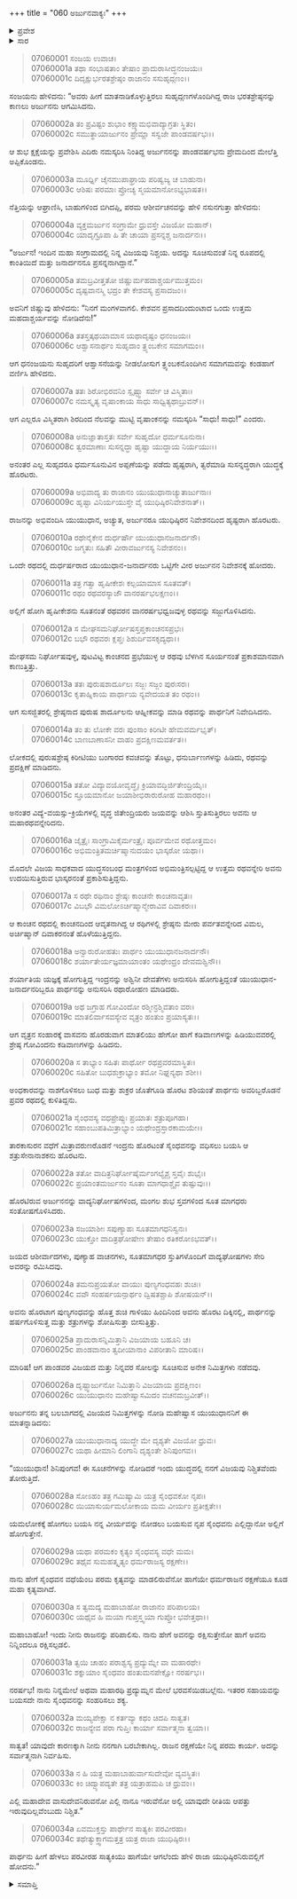 +++
title = "060 ಅರ್ಜುನವಾಕ್ಯಃ"
+++

<details><summary>ಪ್ರವೇಶ</summary>


।।   ಓಂ ಓಂ ನಮೋ ನಾರಾಯಣಾಯ।।   ಶ್ರೀ ವೇದವ್ಯಾಸಾಯ ನಮಃ ।।

ಶ್ರೀ ಕೃಷ್ಣದ್ವೈಪಾಯನ ವೇದವ್ಯಾಸ ವಿರಚಿತ  

**ಶ್ರೀ ಮಹಾಭಾರತ**

**ದ್ರೋಣ ಪರ್ವ**

**ಪ್ರತಿಜ್ಞಾ ಪರ್ವ**

**ಅಧ್ಯಾಯ 60**

</details>

<details><summary>ಸಾರ</summary>

ಹದಿನಾಲ್ಕನೇ ದಿನದ ಬೆಳಿಗ್ಗೆ ಅರ್ಜುನನು ಯುದ್ಧಕ್ಕೆ ಹೊರಟಿದುದು (1-25). ಯುಧಿಷ್ಠಿರನನ್ನು ರಕ್ಷಿಸಬೇಕೆಂದೂ ಯಾವುದೇ ಕಾರಣಕ್ಕಾಗಿ ತನ್ನ ಸಹಾಯಕ್ಕೆ ಬರಕೂಡದೆಂದೂ ಅರ್ಜುನನು ಸಾತ್ಯಕಿಗೆ ಹೇಳಿದುದು (26-34).


</details>

> 07060001 ಸಂಜಯ ಉವಾಚ।   
07060001a ತಥಾ ಸಂಭಾಷತಾಂ ತೇಷಾಂ ಪ್ರಾದುರಾಸೀದ್ಧನಂಜಯಃ।   
07060001c ದಿದೃಕ್ಷುರ್ಭರತಶ್ರೇಷ್ಠಂ ರಾಜಾನಂ ಸಸುಹೃದ್ಗಣಂ।।

ಸಂಜಯನು ಹೇಳಿದನು: “ಅವರು ಹೀಗೆ ಮಾತನಾಡಿಕೊಳ್ಳುತ್ತಿರಲು ಸುಹೃದ್ಗಣಗಳೊಂದಿಗಿದ್ದ ರಾಜ ಭರತಶ್ರೇಷ್ಠನನ್ನು ಕಾಣಲು ಅರ್ಜುನನು ಆಗಮಿಸಿದನು.

> 07060002a ತಂ ಪ್ರವಿಷ್ಟಂ ಶುಭಾಂ ಕಕ್ಷ್ಯಾಮಭಿವಾದ್ಯಾಗ್ರತಃ ಸ್ಥಿತಂ।   
07060002c ಸಮುತ್ಥಾಯಾರ್ಜುನಂ ಪ್ರೇಮ್ಣಾ ಸಸ್ವಜೇ ಪಾಂಡವರ್ಷಭಃ।।

ಆ ಶುಭ ಕ್ಷಕ್ಷೆಯನ್ನು ಪ್ರವೇಶಿಸಿ ಎದಿರು ನಮಸ್ಕರಿಸಿ ನಿಂತಿದ್ದ ಅರ್ಜುನನನ್ನು ಪಾಂಡವರ್ಷಭನು ಪ್ರೇಮದಿಂದ ಮೇಲೆತ್ತಿ ಅಪ್ಪಿಕೊಂಡನು.

> 07060003a ಮೂರ್ಧ್ನಿ ಚೈನಮುಪಾಘ್ರಾಯ ಪರಿಷ್ವಜ್ಯ ಚ ಬಾಹುನಾ।   
07060003c ಆಶಿಷಃ ಪರಮಾಃ ಪ್ರೋಚ್ಯ ಸ್ಮಯಮಾನೋಽಭ್ಯಭಾಷತ।।

ನೆತ್ತಿಯನ್ನು ಆಘ್ರಾಣಿಸಿ, ಬಾಹುಗಳಿಂದ ಬಿಗಿದಪ್ಪಿ, ಪರಮ ಆಶೀರ್ವಚನವನ್ನು ಹೇಳಿ ನಸುನಗುತ್ತಾ ಹೇಳಿದನು:

> 07060004a ವ್ಯಕ್ತಮರ್ಜುನ ಸಂಗ್ರಾಮೇ ಧ್ರುವಸ್ತೇ ವಿಜಯೋ ಮಹಾನ್।   
07060004c ಯಾದೃಗ್ರೂಪಾ ಹಿ ತೇ ಚಾಯಾ ಪ್ರಸನ್ನಶ್ಚ ಜನಾರ್ದನಃ।।

“ಅರ್ಜುನ! ಇಂದಿನ ಮಹಾ ಸಂಗ್ರಾಮದಲ್ಲಿ ನಿನ್ನ ವಿಜಯವು ನಿಶ್ಚಯ. ಅದನ್ನು ಸೂಚಿಸುವಂತೆ ನಿನ್ನ ರೂಪದಲ್ಲಿ ಕಾಂತಿಯಿದೆ ಮತ್ತು ಜನಾರ್ದನನೂ ಪ್ರಸನ್ನನಾಗಿದ್ದಾನೆ.”

> 07060005a ತಮಬ್ರವೀತ್ತತೋ ಜಿಷ್ಣುರ್ಮಹದಾಶ್ಚರ್ಯಮುತ್ತಮಂ।   
07060005c ದೃಷ್ಟವಾನಸ್ಮಿ ಭದ್ರಂ ತೇ ಕೇಶವಸ್ಯ ಪ್ರಸಾದಜಂ।।

ಅವನಿಗೆ ಜಿಷ್ಣುವು ಹೇಳಿದನು: “ನಿನಗೆ ಮಂಗಳವಾಗಲಿ. ಕೇಶವನ ಪ್ರಸಾದದಿಂದುಂಟಾದ ಒಂದು ಉತ್ತಮ ಮಹದಾಶ್ಚರ್ಯವನ್ನು ನೋಡಿದೆನು!”

> 07060006a ತತಸ್ತತ್ಕಥಯಾಮಾಸ ಯಥಾದೃಷ್ಟಂ ಧನಂಜಯಃ।   
07060006c ಆಶ್ವಾಸನಾರ್ಥಂ ಸುಹೃದಾಂ ತ್ರ್ಯಂಬಕೇನ ಸಮಾಗಮಂ।।

ಆಗ ಧನಂಜಯನು ಸುಹೃದರಿಗೆ ಆಶ್ವಾಸನೆಯನ್ನು ನೀಡಲೋಸುಗ ತ್ರ್ಯಂಬಕನೊಂದಿಗಿನ ಸಮಾಗಮವನ್ನು ಕಂಡಹಾಗೆ ವರ್ಣಿಸಿ ಹೇಳಿದನು.

> 07060007a ತತಃ ಶಿರೋಭಿರವನಿಂ ಸ್ಪೃಷ್ಟ್ವಾ ಸರ್ವೇ ಚ ವಿಸ್ಮಿತಾಃ।   
07060007c ನಮಸ್ಕೃತ್ಯ ವೃಷಾಂಕಾಯ ಸಾಧು ಸಾಧ್ವಿತ್ಯಥಾಬ್ರುವನ್।।

ಆಗ ಎಲ್ಲರೂ ವಿಸ್ಮಿತರಾಗಿ ಶಿರದಿಂದ ನೆಲವನ್ನು ಮುಟ್ಟಿ ವೃಷಾಂಕನನ್ನು ನಮಸ್ಕರಿಸಿ “ಸಾಧು! ಸಾಧು!” ಎಂದರು.

> 07060008a ಅನುಜ್ಞಾತಾಸ್ತತಃ ಸರ್ವೇ ಸುಹೃದೋ ಧರ್ಮಸೂನುನಾ।   
07060008c ತ್ವರಮಾಣಾಃ ಸುಸನ್ನದ್ಧಾ ಹೃಷ್ಟಾ ಯುದ್ಧಾಯ ನಿರ್ಯಯುಃ।।

ಅನಂತರ ಎಲ್ಲ ಸುಹೃದರೂ ಧರ್ಮಸೂನುವಿನ ಅಪ್ಪಣೆಯನ್ನು ಪಡೆದು ಹೃಷ್ಟರಾಗಿ, ತ್ವರೆಮಾಡಿ ಸುಸನ್ನದ್ಧರಾಗಿ ಯುದ್ಧಕ್ಕೆ ಹೊರಟರು.

> 07060009a ಅಭಿವಾದ್ಯ ತು ರಾಜಾನಂ ಯುಯುಧಾನಾಚ್ಯುತಾರ್ಜುನಾಃ।   
07060009c ಹೃಷ್ಟಾ ವಿನಿರ್ಯಯುಸ್ತೇ ವೈ ಯುಧಿಷ್ಠಿರನಿವೇಶನಾತ್।।

ರಾಜನನ್ನು ಅಭಿವಂದಿಸಿ ಯುಯುಧಾನ, ಅಚ್ಯುತ, ಅರ್ಜುನರೂ ಯುಧಿಷ್ಠಿರನ ನಿವೇಶನದಿಂದ ಹೃಷ್ಟರಾಗಿ ಹೊರಟರು.

> 07060010a ರಥೇನೈಕೇನ ದುರ್ಧರ್ಷೌ ಯುಯುಧಾನಜನಾರ್ದನೌ।   
07060010c ಜಗ್ಮತುಃ ಸಹಿತೌ ವೀರಾವರ್ಜುನಸ್ಯ ನಿವೇಶನಂ।।

ಒಂದೇ ರಥದಲ್ಲಿ ದುರ್ಧರ್ಷರಾದ ಯುಯುಧಾನ-ಜನಾರ್ದನರು ಒಟ್ಟಿಗೇ ವೀರ ಅರ್ಜುನನ ನಿವೇಶನಕ್ಕೆ ಹೋದರು.

> 07060011a ತತ್ರ ಗತ್ವಾ ಹೃಷೀಕೇಶಃ ಕಲ್ಪಯಾಮಾಸ ಸೂತವತ್।   
07060011c ರಥಂ ರಥವರಸ್ಯಾಜೌ ವಾನರರ್ಷಭಲಕ್ಷಣಂ।।

ಅಲ್ಲಿಗೆ ಹೋಗಿ ಹೃಷೀಕೇಶನು ಸೂತನಂತೆ ರಥವರನ ವಾನರರ್ಷಭಧ್ವಜವುಳ್ಳ ರಥವನ್ನು ಸಜ್ಜುಗೊಳಿಸಿದನು.

> 07060012a ಸ ಮೇಘಸಮನಿರ್ಘೋಷಸ್ತಪ್ತಕಾಂಚನಸಪ್ರಭಃ।   
07060012c ಬಭೌ ರಥವರಃ ಕ್ಲಪ್ತಃ ಶಿಶುರ್ದಿವಸಕೃದ್ಯಥಾ।।

ಮೇಘಸಮ ನಿರ್ಘೋಷವುಳ್ಳ, ಪುಟವಿಟ್ಟ ಕಾಂಚನದ ಪ್ರಭೆಯುಳ್ಳ ಆ ರಥವು ಬೆಳಗಿನ ಸೂರ್ಯನಂತೆ ಪ್ರಕಾಶಮಾನವಾಗಿ ಕಾಣುತ್ತಿತ್ತು.

> 07060013a ತತಃ ಪುರುಷಶಾರ್ದೂಲಃ ಸಜ್ಜಃ ಸಜ್ಜಂ ಪುರಃಸರಃ।   
07060013c ಕೃತಾಹ್ನಿಕಾಯ ಪಾರ್ಥಾಯ ನ್ಯವೇದಯತ ತಂ ರಥಂ।।

ಆಗ ಸುಸಜ್ಜಿತರಲ್ಲಿ ಶ್ರೇಷ್ಠನಾದ ಪುರುಷ ಶಾರ್ದೂಲನು ಆಹ್ನೀಕವನ್ನು ಮಾಡಿ ರಥವನ್ನು ಪಾರ್ಥನಿಗೆ ನಿವೇದಿಸಿದನು.

> 07060014a ತಂ ತು ಲೋಕೇ ವರಃ ಪುಂಸಾಂ ಕಿರೀಟೀ ಹೇಮವರ್ಮಭೃತ್।   
07060014c ಬಾಣಬಾಣಾಸನೀ ವಾಹಂ ಪ್ರದಕ್ಷಿಣಮವರ್ತತ।।

ಲೋಕದಲ್ಲಿ ಪುರುಷಶ್ರೇಷ್ಠ ಕಿರೀಟಿಯು ಬಂಗಾರದ ಕವಚವನ್ನು ತೊಟ್ಟು, ಧನುರ್ಬಾಣಗಳನ್ನು ಹಿಡಿದು, ರಥವನ್ನು ಪ್ರದಕ್ಷಿಣೆ ಮಾಡಿದನು.

> 07060015a ತತೋ ವಿದ್ಯಾವಯೋವೃದ್ಧೈಃ ಕ್ರಿಯಾವದ್ಭಿರ್ಜಿತೇಂದ್ರಿಯೈಃ।   
07060015c ಸ್ತೂಯಮಾನೋ ಜಯಾಶೀಭಿರಾರುರೋಹ ಮಹಾರಥಂ।।

ಅನಂತರ ವಿದ್ಯೆ-ವಯಸ್ಸು-ಕ್ರಿಯೆಗಳಲ್ಲಿ ವೃದ್ಧ ಜಿತೇಂದ್ರಿಯರು ಜಯವನ್ನು ಆಶಿಸಿ ಸ್ತುತಿಸುತ್ತಿರಲು ಅವನು ಆ ಮಹಾರಥವನ್ನೇರಿದನು.

> 07060016a ಜೈತ್ರೈಃ ಸಾಂಗ್ರಾಮಿಕೈರ್ಮಂತ್ರೈಃ ಪೂರ್ವಮೇವ ರಥೋತ್ತಮಂ।   
07060016c ಅಭಿಮಂತ್ರಿತಮರ್ಚಿಷ್ಮಾನುದಯಂ ಭಾಸ್ಕರೋ ಯಥಾ।।

ಮೊದಲೇ ವಿಜಯ ಸಾಧಕವಾದ ಯುದ್ಧಸಂಬಂಧ ಮಂತ್ರಗಳಿಂದ ಅಭಿಮಂತ್ರಿಸಲ್ಪಟ್ಟಿದ್ದ ಆ ಉತ್ತಮ ರಥವನ್ನೇರಿ ಅವನು ಉದಯಿಸುತ್ತಿರುವ ಭಾಸ್ಕರನಂತೆ ಪ್ರಕಾಶಿಸುತ್ತಿದ್ದನು.

> 07060017a ಸ ರಥೇ ರಥಿನಾಂ ಶ್ರೇಷ್ಠಃ ಕಾಂಚನೇ ಕಾಂಚನಾವೃತಃ।   
07060017c ವಿಬಭೌ ವಿಮಲೋಽರ್ಚಿಷ್ಮಾನ್ಮೇರಾವಿವ ದಿವಾಕರಃ।।

ಆ ಕಾಂಚನ ರಥದಲ್ಲಿ ಕಾಂಚನದಿಂದ ಆವೃತನಾಗಿದ್ದ ಆ ರಥಿಗಳಲ್ಲಿ ಶ್ರೇಷ್ಠನು ಮೇರು ಪರ್ವತವನ್ನೇರಿದ ವಿಮಲ, ಅರ್ಚಿಷ್ಮಾನ್ ದಿವಾಕರನಂತೆ ಹೊಳೆಯುತ್ತಿದ್ದನು.

> 07060018a ಅನ್ವಾರುರೋಹತುಃ ಪಾರ್ಥಂ ಯುಯುಧಾನಜನಾರ್ದನೌ।   
07060018c ಶರ್ಯಾತೇರ್ಯಜ್ಞಮಾಯಾಂತಂ ಯಥೇಂದ್ರಂ ದೇವಮಶ್ವಿನೌ।।

ಶರ್ಯಾತಿಯ ಯಜ್ಞಕ್ಕೆ ಹೋಗುತ್ತಿದ್ದ ಇಂದ್ರನನ್ನು ಅಶ್ವಿನೀ ದೇವತೆಗಳು ಅನುಸರಿಸಿ ಹೋಗುತ್ತಿದ್ದಂತೆ ಯುಯುಧಾನ-ಜನಾರ್ದನರಿಬ್ಬರೂ ಪಾರ್ಥನನ್ನು ಅನುಸರಿಸಿ ರಥಾರೋಹಣ ಮಾಡಿದರು.

> 07060019a ಅಥ ಜಗ್ರಾಹ ಗೋವಿಂದೋ ರಶ್ಮೀನ್ರಶ್ಮಿವತಾಂ ವರಃ।   
07060019c ಮಾತಲಿರ್ವಾಸವಸ್ಯೇವ ವೃತ್ರಂ ಹಂತುಂ ಪ್ರಯಾಸ್ಯತಃ।।

ಆಗ ವೃತ್ರನ ಸಂಹಾರಕ್ಕೆ ವಾಸವನು ಹೊರಡುವಾಗ ಮಾತಲಿಯು ಹೇಗೋ ಹಾಗೆ ಕಡಿವಾಣಗಳನ್ನು ಹಿಡಿಯುವವರಲ್ಲಿ ಶ್ರೇಷ್ಠ ಗೋವಿಂದನು ಕಡಿವಾಣಗಳನ್ನು ಹಿಡಿದನು.

> 07060020a ಸ ತಾಭ್ಯಾಂ ಸಹಿತಃ ಪಾರ್ಥೋ ರಥಪ್ರವರಮಾಸ್ಥಿತಃ।   
07060020c ಸಹಿತೋ ಬುಧಶುಕ್ರಾಭ್ಯಾಂ ತಮೋ ನಿಘ್ನನ್ಯಥಾ ಶಶೀ।।

ಅಂಧಕಾರವನ್ನು ನಾಶಗೊಳಿಸಲು ಬುಧ ಮತ್ತು ಶುಕ್ರರ ಜೊತೆಗೂಡಿ ಹೊರಟ ಶಶಿಯಂತೆ ಪಾರ್ಥನು ಅವರಿಬ್ಬರೊಡನೆ ಪ್ರವರ ರಥದಲ್ಲಿ ಕುಳಿತಿದ್ದನು.

> 07060021a ಸೈಂಧವಸ್ಯ ವಧಪ್ರೇಪ್ಸುಃ ಪ್ರಯಾತಃ ಶತ್ರುಪೂಗಹಾ।   
07060021c ಸಹಾಂಬುಪತಿಮಿತ್ರಾಭ್ಯಾಂ ಯಥೇಂದ್ರಸ್ತಾರಕಾಮಯೇ।।

ತಾರಕಾಸುರನ ವಧೆಗೆ ಮಿತ್ರಾವರುಣರೊಡನೆ ಇಂದ್ರನು ಹೊರಟಂತೆ ಸೈಂಧವನನ್ನು ವಧಿಸಲು ಬಯಸಿ ಆ ಶತ್ರುಸೇನಾನಾಶಕನು ಹೊರಟನು.

> 07060022a ತತೋ ವಾದಿತ್ರನಿರ್ಘೋಷೈರ್ಮಂಗಲ್ಯೈಶ್ಚ ಸ್ತವೈಃ ಶುಭೈಃ।   
07060022c ಪ್ರಯಾಂತಮರ್ಜುನಂ ಸೂತಾ ಮಾಗಧಾಶ್ಚೈವ ತುಷ್ಟುವುಃ।।

ಹೊರಟಿರುವ ಅರ್ಜುನನನ್ನು ವಾದ್ಯನಿರ್ಘೋಷಗಳಿಂದ, ಮಂಗಲ ಶುಭ ಸ್ತವಗಳಿಂದ ಸೂತ ಮಾಗಧರು ಸಂತೋಷಗೊಳಿಸಿದರು.

> 07060023a ಸಜಯಾಶೀಃ ಸಪುಣ್ಯಾಹಃ ಸೂತಮಾಗಧನಿಸ್ವನಃ।   
07060023c ಯುಕ್ತೋ ವಾದಿತ್ರಘೋಷೇಣ ತೇಷಾಂ ರತಿಕರೋಽಭವತ್।।

ಜಯದ ಆಶೀರ್ವಾದಗಳು, ಪುಣ್ಯಾಹ ವಾಚನಗಳು, ಸೂತಮಾಗಧರ ಸ್ತುತಿಗಳೊಂದಿಗೆ ವಾದ್ಯಘೋಷಗಳು ಸೇರಿ ಅವರನ್ನು ರಮಿಸಿದವು.

> 07060024a ತಮನುಪ್ರಯತೋ ವಾಯುಃ ಪುಣ್ಯಗಂಧವಹಃ ಶುಚಿಃ।   
07060024c ವವೌ ಸಂಹರ್ಷಯನ್ಪಾರ್ಥಂ ದ್ವಿಷತಶ್ಚಾಪಿ ಶೋಷಯನ್।।

ಅವನು ಹೊರಟಾಗ ಪುಣ್ಯಗಂಧವನ್ನು ಹೊತ್ತ ಶುಚಿ ಗಾಳಿಯು ಹಿಂದಿನಿಂದ ಅವನು ಹೊರಟ ದಿಕ್ಕಿನಲ್ಲಿ, ಪಾರ್ಥನನ್ನು ಹರ್ಷಗೊಳಿಸುತ್ತ ಮತ್ತು ಶತ್ರುಗಳನ್ನು ಶೋಷಿಸುತ್ತಾ ಬೀಸುತ್ತಿತ್ತು.

> 07060025a ಪ್ರಾದುರಾಸನ್ನಿಮಿತ್ತಾನಿ ವಿಜಯಾಯ ಬಹೂನಿ ಚ।   
07060025c ಪಾಂಡವಾನಾಂ ತ್ವದೀಯಾನಾಂ ವಿಪರೀತಾನಿ ಮಾರಿಷ।।

ಮಾರಿಷ! ಆಗ ಪಾಂಡವರ ವಿಜಯದ ಮತ್ತು ನಿನ್ನವರ ಸೋಲನ್ನು ಸೂಚಿಸುವ ಅನೇಕ ನಿಮಿತ್ತಗಳು ನಡೆದವು.

> 07060026a ದೃಷ್ಟ್ವಾರ್ಜುನೋ ನಿಮಿತ್ತಾನಿ ವಿಜಯಾಯ ಪ್ರದಕ್ಷಿಣಂ।   
07060026c ಯುಯುಧಾನಂ ಮಹೇಷ್ವಾಸಮಿದಂ ವಚನಮಬ್ರವೀತ್।।

ಅರ್ಜುನನು ತನ್ನ ಬಲಬಾಗದಲ್ಲಿ ವಿಜಯದ ನಿಮಿತ್ತಗಳನ್ನು ನೋಡಿ ಮಹೇಷ್ವಾಸ ಯುಯುಧಾನನಿಗೆ ಈ ಮಾತನ್ನಾಡಿದನು:

> 07060027a ಯುಯುಧಾನಾದ್ಯ ಯುದ್ಧೇ ಮೇ ದೃಶ್ಯತೇ ವಿಜಯೋ ಧ್ರುವಃ।   
07060027c ಯಥಾ ಹೀಮಾನಿ ಲಿಂಗಾನಿ ದೃಶ್ಯಂತೇ ಶಿನಿಪುಂಗವ।।

“ಯುಯುಧಾನ! ಶಿನಿಪುಂಗವ! ಈ ಸೂಚನೆಗಳನ್ನು ನೋಡಿದರೆ ಇಂದು ಯುದ್ಧದಲ್ಲಿ ನನಗೆ ವಿಜಯವು ನಿಶ್ಚಿತವೆಂದು ತೋರುತ್ತಿದೆ.

> 07060028a ಸೋಽಹಂ ತತ್ರ ಗಮಿಷ್ಯಾಮಿ ಯತ್ರ ಸೈಂಧವಕೋ ನೃಪಃ।   
07060028c ಯಿಯಾಸುರ್ಯಮಲೋಕಾಯ ಮಮ ವೀರ್ಯಂ ಪ್ರತೀಕ್ಷತೇ।।

ಯಮಲೋಕಕ್ಕೆ ಹೋಗಲು ಬಯಸಿ ನನ್ನ ವೀರ್ಯವನ್ನು ನೋಡಲು ಬಯಸುವ ನೃಪ ಸೈಂಧವನು ಎಲ್ಲಿದ್ದಾನೋ ಅಲ್ಲಿಗೆ ಹೋಗುತ್ತೇನೆ.

> 07060029a ಯಥಾ ಪರಮಕಂ ಕೃತ್ಯಂ ಸೈಂಧವಸ್ಯ ವಧೇ ಮಮ।   
07060029c ತಥೈವ ಸುಮಹತ್ಕೃತ್ಯಂ ಧರ್ಮರಾಜಸ್ಯ ರಕ್ಷಣೇ।।

ನಾನು ಹೇಗೆ ಸೈಂಧವನ ವಧೆಯೆಂಬ ಪರಮ ಕೃತ್ಯವನ್ನು ಮಾಡಲಿರುವೆನೋ ಹಾಗೆಯೇ ಧರ್ಮರಾಜನ ರಕ್ಷಣೆಯೂ ಕೂಡ ಮಹಾ ಕೃತ್ಯವಾಗಿದೆ.

> 07060030a ಸ ತ್ವಮದ್ಯ ಮಹಾಬಾಹೋ ರಾಜಾನಂ ಪರಿಪಾಲಯ।   
07060030c ಯಥೈವ ಹಿ ಮಯಾ ಗುಪ್ತಸ್ತ್ವಯಾ ಗುಪ್ತೋ ಭವೇತ್ತಥಾ।।

ಮಹಾಬಾಹೋ! ಇಂದು ನೀನು ರಾಜನನ್ನು ಪರಿಪಾಲಿಸು. ನಾನು ಹೇಗೆ ಅವನನ್ನು ರಕ್ಷಿಸುತ್ತೇನೋ ಹಾಗೆ ಅವನು ನಿನ್ನಿಂದಲೂ ರಕ್ಷಿಸಲ್ಪಡಲಿ.

> 07060031a ತ್ವಯಿ ಚಾಹಂ ಪರಾಶ್ವಸ್ಯ ಪ್ರದ್ಯುಮ್ನೇ ವಾ ಮಹಾರಥೇ।   
07060031c ಶಕ್ನುಯಾಂ ಸೈಂಧವಂ ಹಂತುಮನಪೇಕ್ಷೋ ನರರ್ಷಭ।।

ನರರ್ಷಭ! ನಾನು ನಿನ್ನಮೇಲೆ ಅಥವಾ ಮಹಾರಥಿ ಪ್ರದ್ಯುಮ್ನನ ಮೇಲೆ ಭರವಸೆಯಿಡಬಲ್ಲೆನು. ಇತರರ ಸಹಾಯವನ್ನು ಬಯಸದೇ ನಾನು ಸೈಂಧವನನ್ನು ಸಂಹರಿಸಲು ಶಕ್ಯ.

> 07060032a ಮಯ್ಯಪೇಕ್ಷಾ ನ ಕರ್ತವ್ಯಾ ಕಥಂ ಚಿದಪಿ ಸಾತ್ವತ।   
07060032c ರಾಜನ್ಯೇವ ಪರಾ ಗುಪ್ತಿಃ ಕಾರ್ಯಾ ಸರ್ವಾತ್ಮನಾ ತ್ವಯಾ।।

ಸಾತ್ವತ! ಯಾವುದೇ ಕಾರಣಕ್ಕಾಗಿ ನೀನು ನನಗಾಗಿ ಬರಬೇಕಾಗಿಲ್ಲ. ರಾಜನ ರಕ್ಷಣೆಯೇ ನಿನ್ನ ಪರಮ ಕಾರ್ಯ. ಅದನ್ನು ಸರ್ವಾತ್ಮನಾಗಿ ನಿರ್ವಹಿಸು.

> 07060033a ನ ಹಿ ಯತ್ರ ಮಹಾಬಾಹುರ್ವಾಸುದೇವೋ ವ್ಯವಸ್ಥಿತಃ।   
07060033c ಕಿಂ ಚಿದ್ವ್ಯಾಪದ್ಯತೇ ತತ್ರ ಯತ್ರಾಹಮಪಿ ಚ ಧ್ರುವಂ।।

ಎಲ್ಲಿ ಮಹಾದೇವ ವಾಸುದೇವನಿರುವನೋ ಎಲ್ಲಿ ನಾನೂ ಇರುವೆನೋ ಅಲ್ಲಿ ಯಾವುದೇ ರೀತಿಯ ಆಪತ್ತು ಇರುವುದಿಲ್ಲವೆಂಬುದು ನಿಶ್ಚಿತ.”

> 07060034a ಏವಮುಕ್ತಸ್ತು ಪಾರ್ಥೇನ ಸಾತ್ಯಕಿಃ ಪರವೀರಹಾ।   
07060034c ತಥೇತ್ಯುಕ್ತ್ವಾಗಮತ್ತತ್ರ ಯತ್ರ ರಾಜಾ ಯುಧಿಷ್ಠಿರಃ।।

ಪಾರ್ಥನು ಹೀಗೆ ಹೇಳಲು ಪರವೀರಹ ಸಾತ್ಯಕಿಯು ಹಾಗೆಯೇ ಆಗಲೆಂದು ಹೇಳಿ ರಾಜಾ ಯುಧಿಷ್ಠಿರನಿರುವಲ್ಲಿಗೆ ಹೋದನು.”


<details><summary>ಸಮಾಪ್ತಿ</summary>


ಇತಿ ಶ್ರೀ ಮಹಾಭಾರತೇ ದ್ರೋಣ ಪರ್ವಣಿ ಪ್ರತಿಜ್ಞಾ ಪರ್ವಣಿ ಅರ್ಜುನವಾಕ್ಯೇ ಷಷ್ಠಿತಮೋಽಧ್ಯಾಯಃ।।  
ಇದು ಶ್ರೀ ಮಹಾಭಾರತದಲ್ಲಿ ದ್ರೋಣ ಪರ್ವದಲ್ಲಿ ಪ್ರತಿಜ್ಞಾ ಪರ್ವದಲ್ಲಿ ಅರ್ಜುನವಾಕ್ಯ ಎನ್ನುವ ಅರವತ್ತನೇ ಅಧ್ಯಾಯವು.  
ಇತಿ ಶ್ರೀ ಮಹಾಭಾರತೇ ದ್ರೋಣ ಪರ್ವಣಿ ಪ್ರತಿಜ್ಞಾ ಪರ್ವಃ।  
ಇದು ಶ್ರೀ ಮಹಾಭಾರತದಲ್ಲಿ ದ್ರೋಣ ಪರ್ವದಲ್ಲಿ ಪ್ರತಿಜ್ಞಾ ಪರ್ವವು.  
ಇದೂವರೆಗಿನ ಒಟ್ಟು ಮಹಾಪರ್ವಗಳು-6/18, ಉಪಪರ್ವಗಳು-68/100, ಅಧ್ಯಾಯಗಳು-1037/1995, ಶ್ಲೋಕಗಳು-35529/73784.


</details>
